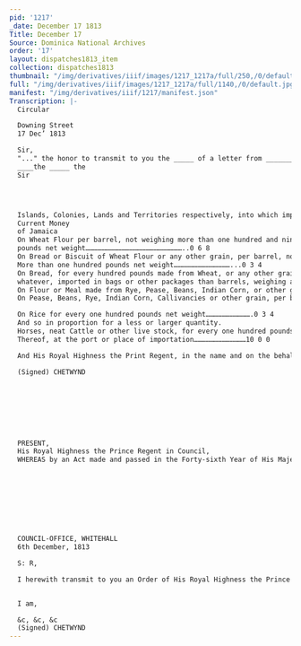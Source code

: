 ```yaml
---
pid: '1217'
_date: December 17 1813
Title: December 17
Source: Dominica National Archives
order: '17'
layout: dispatches1813_item
collection: dispatches1813
thumbnail: "/img/derivatives/iiif/images/1217_1217a/full/250,/0/default.jpg"
full: "/img/derivatives/iiif/images/1217_1217a/full/1140,/0/default.jpg"
manifest: "/img/derivatives/iiif/1217/manifest.json"
Transcription: |-
  Circular

  Downing Street
  17 Dec’ 1813

  Sir,
  "..." the honor to transmit to you the _____ of a letter from ________ ______, including an order _____ by his Royal Highness the Prince _____ in Council on the 30th ______, _____ the Importation and Exportation of Grain and _____, the articles _____ _____ ______ and from this majority ______ ______ in the West Indies, and the ______ of South America, subject to the _____ ______and the ______ thereby improved. ______ to derive that you will cause the _____ order to the duly observe within the Colony under your Government.
  ____the _____ the
  Sir




  Islands, Colonies, Lands and Territories respectively, into which importation as aforesaid shall be made, of Rum and Molasses, and of any other articles, goods and commodities whatsoever, except Sugar, Indigo, Cotton Wool, Coffee and Cocoa; provided always that such articles so to be imported shall be of the growth or produce of the Country to which the Ship or Vessel importing the same shall belong; provided also that such Ships or Vessels shall duly enter into, report and deliver their respective Cargoes, and reload at such Ports only where regular Custom-houses shall have been established. But it is His Royal Highness’s Pleasure nevertheless, and His Royal Highness in the name and on the behalf of His Majesty, and by and with the advice aforesaid, is further pleased to order, and it is hereby ordered, that nothing herein before contained shall be construed to permit the importation of Corn, Grain, Meal, Flour, Bran, Biscuit, Pulse, Rice, Horses, Mules, neat Cattle, Sheep, Hogs, or any other species of live stock and live provisions into any of the said Islands, Lands or Territories in which there shall not be at the time when such articles shall be brought for importation the following duties on such articles being of the growth or produce of the United States of America, namely:-
  Current Money
  of Jamaica
  On Wheat Flour per barrel, not weighing more than one hundred and ninety six
  pounds net weight………………………………………………………………..0 6 8
  On Bread or Biscuit of Wheat Flour or any other grain, per barrel, not weighing
  More than one hundred pounds net weight……………………………………...0 3 4
  On Bread, for every hundred pounds made from Wheat, or any other grain
  whatever, imported in bags or other packages than barrels, weighing as __________________________________..........................................................0 3 4
  On Flour or Meal made from Rye, Pease, Beans, Indian Corn, or other grain than wheat, per barrel, not weighing more than one hundred and ninety-six pounds…………...0 3 4
  On Pease, Beans, Rye, Indian Corn, Callivancies or other grain, per bushel…..0 0 10

  On Rice for every one hundred pounds net weight…………………………….0 3 4
  And so in proportion for a less or larger quantity.
  Horses, neat Cattle or other live stock, for every one hundred pounds of the value
  Thereof, at the port or place of importation…………………………………10 0 0

  And His Royal Highness the Print Regent, in the name and on the behalf of His Majesty, by and with the advice of His Majesty’s Privy Council, is further pleased to order, and doth hereby order, that, notwithstanding anything hereinbefore contained, the said permission and authority to Import and Export, shall cease and determine, or be varied or altered, before the expiration of the abovementioned period of Twelve Months, at the expiration of Six Months after notification in the London Gazette of any Order of His Royal Highness, by and with the advice of His Majesty’s Privy Council, for revoking, varying, or altering such permission or authority, or shall cease and determine at the expiration of Six Months, after the ratification of a definitive treaty of peace.

  (Signed) CHETWYND








  PRESENT,
  His Royal Highness the Prince Regent in Council,
  WHEREAS by an Act made and passed in the Forty-sixth Year of His Majesty’s Reign, intitled, “An Act for authorizing His Majesty in Council to allow during “the present War, and for six Months after the ratification of a definitive Treaty of “Peace, the importation and exportation of certain goods and commodities in Neutral “Ships, into and from His Majesty’s Territories in the West Indies and Continent of “South America,” It was enacted, that from and after the passing of the said Act, it should and might be lawful for His Majesty, his Heirs and Successors, by and with the advice of his and their Privy Council, to permit or to authorize the Governors of the said Islands and Territories, in such manner and under such restrictions, ad to His Majesty, by and with the advice of his Privy Council should seem fit, to permit, when the necessity of the case should appear to His Majesty, with the advice of His Privy Council to require it, from time to time during the present War, and for six months after the ratification of a definitive Treaty of peace, the importation into, and the exportation from, any Island in the West Indies( in which description the Bahama Islands and the Bermuda or Somer Islands are included) or any Lands or Territories on the Continent of South America, to His Majesty belonging, of any such articles, foods and commodities, as should be mentioned in such orders of His Majesty in Council__ Council in ____ ____ _____ ______ ____ the Subjects of any State in amity with His Majesty, in such manner as His Majesty, his Heirs and Successors, by and with the advice aforesaid should direct, provided such Ships or Vessels should duly enter into, report, and deliver their respective cargoes, and reload at ____ Ports only where regular Custom-houses should have been established. And, whereas it appears at present, to be necessary to permit for a limited time subject to be sooner terminated, varied, or altered as herein after provided, the importation into, and exportation from, the Islands and Territories of His Majesty in the West Indies (including the Bahama Islands and the Bermuda or Somer Islands) and the Lands and Territories on the Continent of South America, to His Majesty belonging, of certain articles, goods, and commodities herein after mentioned, in any Ships or Vessels belonging to the subjects of any State in amity with His Majesty; His Royal Highness the Prince Regent is thereupon pleased, in the name and on the behalf His Majesty, and by and with the advice of His Majesty’s Privy Council, to order, and doth hereby order, that the Governors and Lieutenant-Governors of His Majesty’s Islands and Colonies in the West Indies, (in which description the Bahama Islands and the Bermuda, or Somer Islands are included) and of any Lands or Territories on the Continent of ASouth America, to His Majesty belonging, and each and every such Governors and Lieutenant-Governors shall be authorized, and they and each and every one of them, are hereby authorized to permit for Twelve Months from the date hereof, subject to be sooner terminated, varied and altered, as in herein after provided in any Ships or Vessels belonging to the Subjects of any State in amity with His Majesty, the importation into the said Islands, Colonies, Lands and Territories respectively, of Corn, Grain, Meal, Flour, Bran, Biscuit, Pulse, Rice, Horses, Mules, neat Cattle, Sheep, Hogs and every other species of live stock and live provisions; and also the exportation from the said Islands.









  COUNCIL-OFFICE, WHITEHALL
  6th December, 1813

  S: R,

  I herewith transmit to you an Order of His Royal Highness the Prince Regent is Council, permitting the Importation and Exportation of Grain, and certain other articles of provision, &c, into and from His Majesty’s Islands in the West Indies and the Territories on the Continent of South America, in Vessels belonging to States in amity with His Majesty, to be in force during Twelve Months, subject to be sooner terminated, varied or altered; and I am to desire that you will lay the said Order before Earl Bathurst, that his Lordship may cause the same to be transmitted to the Governors of His Majesty’s said Islands and Territories accordingly.


  I am,

  &c, &c, &c
  (Signed) CHETWYND
---
```

